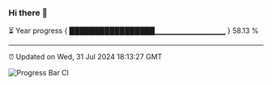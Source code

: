 ### Hi there 👋

⏳ Year progress { █████████████████▁▁▁▁▁▁▁▁▁▁▁▁▁ } 58.13 %

---

⏰ Updated on Wed, 31 Jul 2024 18:13:27 GMT

![Progress Bar CI](https://github.com/code-lakshay/GitHub-Actions-Demo/workflows/Progress%20Bar%20CI/badge.svg)
